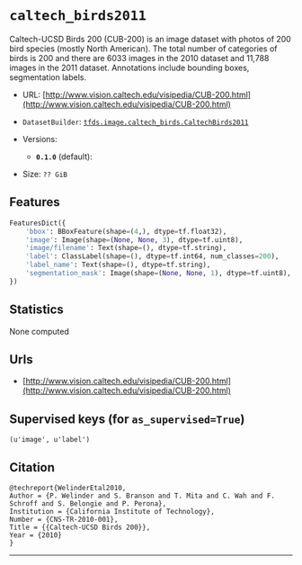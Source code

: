 <div itemscope itemtype="http://schema.org/Dataset">
  <div itemscope itemprop="includedInDataCatalog" itemtype="http://schema.org/DataCatalog">
    <meta itemprop="name" content="TensorFlow Datasets" />
  </div>
  <meta itemprop="name" content="caltech_birds2011" />
  <meta itemprop="description" content="Caltech-UCSD Birds 200 (CUB-200) is an image dataset with photos &#10;of 200 bird species (mostly North American). The total number of &#10;categories of birds is 200 and there are 6033 images in the 2010 &#10;dataset and 11,788 images in the 2011 dataset.&#10;Annotations include bounding boxes, segmentation labels.&#10;" />
  <meta itemprop="url" content="https://www.tensorflow.org/datasets/catalog/caltech_birds2011" />
  <meta itemprop="sameAs" content="http://www.vision.caltech.edu/visipedia/CUB-200.html" />
</div>

# `caltech_birds2011`

Caltech-UCSD Birds 200 (CUB-200) is an image dataset with photos of 200 bird
species (mostly North American). The total number of categories of birds is 200
and there are 6033 images in the 2010 dataset and 11,788 images in the 2011
dataset. Annotations include bounding boxes, segmentation labels.

*   URL:
    [http://www.vision.caltech.edu/visipedia/CUB-200.html](http://www.vision.caltech.edu/visipedia/CUB-200.html)
*   `DatasetBuilder`:
    [`tfds.image.caltech_birds.CaltechBirds2011`](https://github.com/tensorflow/datasets/tree/master/tensorflow_datasets/image/caltech_birds.py)
*   Versions:

    *   **`0.1.0`** (default):

*   Size: `?? GiB`

## Features
```python
FeaturesDict({
    'bbox': BBoxFeature(shape=(4,), dtype=tf.float32),
    'image': Image(shape=(None, None, 3), dtype=tf.uint8),
    'image/filename': Text(shape=(), dtype=tf.string),
    'label': ClassLabel(shape=(), dtype=tf.int64, num_classes=200),
    'label_name': Text(shape=(), dtype=tf.string),
    'segmentation_mask': Image(shape=(None, None, 1), dtype=tf.uint8),
})
```

## Statistics
None computed

## Urls

*   [http://www.vision.caltech.edu/visipedia/CUB-200.html](http://www.vision.caltech.edu/visipedia/CUB-200.html)

## Supervised keys (for `as_supervised=True`)
`(u'image', u'label')`

## Citation
```
@techreport{WelinderEtal2010,
Author = {P. Welinder and S. Branson and T. Mita and C. Wah and F. Schroff and S. Belongie and P. Perona},
Institution = {California Institute of Technology},
Number = {CNS-TR-2010-001},
Title = {{Caltech-UCSD Birds 200}},
Year = {2010}
}
```

--------------------------------------------------------------------------------
